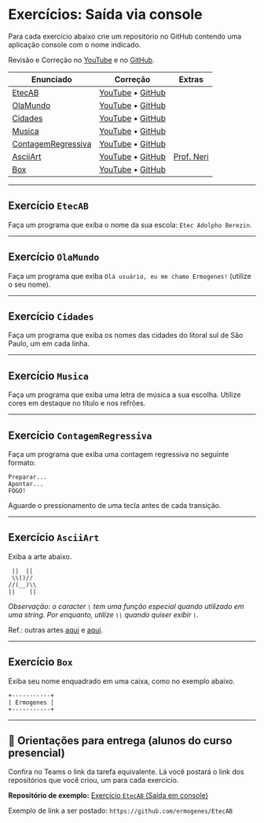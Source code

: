 # Exercícios: Saída via console

Para cada exercício abaixo crie um repositório no GitHub contendo uma aplicação console com o nome indicado.

Revisão e Correção no [YouTube](https://www.youtube.com/watch?v=ngUYtnGJXwI) e no [GitHub](https://github.com/ermogenes/correcoes-dev-cs).

Enunciado | Correção | Extras
--- | --- | ---
[EtecAB](#Exercício-EtecAB) | [YouTube](https://www.youtube.com/watch?v=ngUYtnGJXwI&t=1290s) • [GitHub](https://github.com/ermogenes/correcoes-dev-cs/tree/main/EtecAB) | 
[OlaMundo](#Exercício-OlaMundo) | [YouTube](https://www.youtube.com/watch?v=ngUYtnGJXwI&t=2050s) • [GitHub](https://github.com/ermogenes/correcoes-dev-cs/tree/main/OlaMundo) | 
[Cidades](#Exercício-Cidades) | [YouTube](https://www.youtube.com/watch?v=ngUYtnGJXwI&t=2451s) • [GitHub](https://github.com/ermogenes/correcoes-dev-cs/tree/main/Cidades) | 
[Musica](#Exercício-Musica) | [YouTube](https://www.youtube.com/watch?v=ngUYtnGJXwI&t=2674s) • [GitHub](https://github.com/ermogenes/correcoes-dev-cs/tree/main/Musica) | 
[ContagemRegressiva](#Exercício-ContagemRegressiva) | [YouTube](https://www.youtube.com/watch?v=ngUYtnGJXwI&t=3779s) • [GitHub](https://github.com/ermogenes/correcoes-dev-cs/tree/main/ContagemRegressiva) | 
[AsciiArt](#Exercício-AsciiArt) | [YouTube](https://www.youtube.com/watch?v=ngUYtnGJXwI&t=3996s) • [GitHub](https://github.com/ermogenes/correcoes-dev-cs/tree/main/AsciiArt) | [Prof. Neri](https://youtu.be/FhIssxfdyx8)
[Box](#Exercício-Box) | [YouTube](https://www.youtube.com/watch?v=ngUYtnGJXwI&t=4350s) • [GitHub](https://github.com/ermogenes/correcoes-dev-cs/tree/main/Box) | 

---
## Exercício `EtecAB`

Faça um programa que exiba o nome da sua escola: `Etec Adolpho Berezin`.

---
## Exercício `OlaMundo`

Faça um programa que exiba `Olá usuário, eu me chamo Ermogenes!` (utilize o seu nome).

---
## Exercício `Cidades`

Faça um programa que exiba os nomes das cidades do litoral sul de São Paulo, um em cada linha.

---
## Exercício `Musica`

Faça um programa que exiba uma letra de música a sua escolha. Utilize cores em destaque no título e nos refrões.

---
## Exercício `ContagemRegressiva`

Faça um programa que exiba uma contagem regressiva no seguinte formato:

```
Preparar...
Apontar...
FOGO!
```

Aguarde o pressionamento de uma tecla antes de cada transição.

---
## Exercício `AsciiArt`

Exiba a arte abaixo.

```
 ||  || 
 \\()// 
//(__)\\
||    ||
```

_Observação: o caracter `\` tem uma função especial quando utilizado em uma string. Por enquanto, utilize `\\` quando quiser exibir `\`._

Ref.: outras artes [aqui](https://www.asciiart.eu/) e [aqui](http://patorjk.com/software/taag/).

---
## Exercício `Box`

Exiba seu nome enquadrado em uma caixa, como no exemplo abaixo.

```
+-----------+
| Ermogenes |
+-----------+
```

---

## 🏁 Orientações para entrega (alunos do curso presencial)

Confira no Teams o link da tarefa equivalente. Lá você postará o link dos repositórios que você criou, um para cada exercício.

**Repositório de exemplo:**
[Exercício `EtecAB` (Saída em console)](https://github.com/ermogenes/EtecAB)

Exemplo de link a ser postado: `https://github.com/ermogenes/EtecAB`
